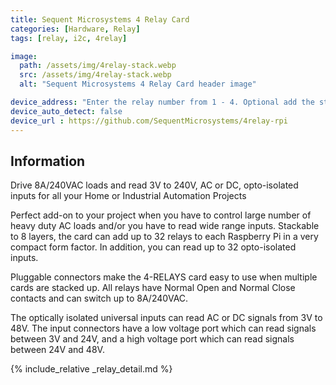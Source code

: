 ```yaml
---
title: Sequent Microsystems 4 Relay Card
categories: [Hardware, Relay]
tags: [relay, i2c, 4relay]

image:
  path: /assets/img/4relay-stack.webp
  src: /assets/img/4relay-stack.webp
  alt: "Sequent Microsystems 4 Relay Card header image"

device_address: "Enter the relay number from 1 - 4. Optional add the stack level number. Default 0."
device_auto_detect: false
device_url : https://github.com/SequentMicrosystems/4relay-rpi
---
```


## Information
Drive 8A/240VAC loads and read 3V to 240V, AC or DC, opto-isolated inputs for all your Home or Industrial Automation Projects

Perfect add-on to your project when you have to control large number of heavy duty AC loads and/or you have to read wide range inputs. Stackable to 8 layers, the card can add up to 32 relays to each Raspberry Pi in a very compact form factor. In addition, you can read up to 32 opto-isolated inputs.

Pluggable connectors make the 4-RELAYS card easy to use when multiple cards are stacked up.  All relays have Normal Open and Normal Close contacts and can switch up to 8A/240VAC.

The optically isolated universal inputs can read AC or DC signals from 3V to 48V. The input connectors have a low voltage port which can read signals between 3V and 24V, and a high voltage port which can read signals between 24V and 48V.

{% include_relative _relay_detail.md %}